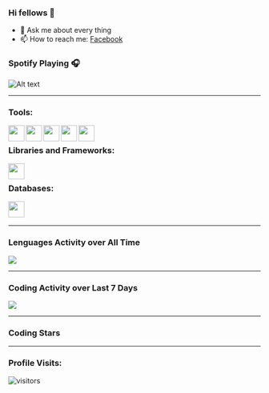 ### Hi fellows 👋

- 💬 Ask me about every thing
- 📫 How to reach me: [Facebook]

### Spotify Playing 🎧

![Alt text](https://spotify-recently-played-readme.vercel.app/api?user=f774wdfv06s93om4vy88x1dcd)

---

### Tools:

<img align='left' height="32" width="32" src="https://cdn.jsdelivr.net/npm/simple-icons@4.8.0/icons/sublimetext.svg" />
<img align='left' height="32" width="32" src="https://cdn.jsdelivr.net/npm/simple-icons@4.8.0/icons/phpstorm.svg" />
<img align='left' height="32" width="32" src="https://cdn.jsdelivr.net/npm/simple-icons@4.8.0/icons/xampp.svg" />
<img align='left' height="32" width="32" src="https://cdn.jsdelivr.net/npm/simple-icons@4.8.0/icons/postman.svg" />
<img align='left' height="32" width="32" src="https://cdn.jsdelivr.net/npm/simple-icons@4.8.0/icons/visualstudiocode.svg" />
<br>

### Libraries and Frameworks:

<img align='left' height="32" width="32" src="https://cdn.jsdelivr.net/npm/simple-icons@4.8.0/icons/laravel.svg" />
<br>


### Databases:

<img align='left' height="32" width="32" src="https://cdn.jsdelivr.net/npm/simple-icons@4.8.0/icons/mysql.svg" />
<br>
<br>

---

### Lenguages Activity over All Time

<img src="https://wakatime.com/share/@ce1dd1f2-32f7-4b3a-b1ac-d07601d59407/3582eaee-a059-4ed1-97b0-088e500d9aa0.svg" />

---

### Coding Activity over Last 7 Days

<img   src="https://wakatime.com/share/@ce1dd1f2-32f7-4b3a-b1ac-d07601d59407/d842b5df-e6b6-470e-a97e-e7de5fa1199f.svg"/>

---

### Coding Stars
<!--START_SECTION:waka-->
<!--END_SECTION:waka-->
---
### Profile Visits:
![visitors](https://visitor-badge.glitch.me/badge?page_id=baitaptoan53.baitaptoan53&left_color=green&right_color=red)

[facebook]: https://www.facebook.com/xuanngoc.22
